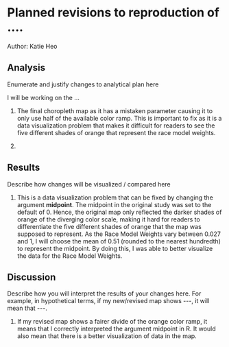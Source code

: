 # Planned revisions to reproduction of ....

Author: Katie Heo

## Analysis

Enumerate and justify changes to analytical plan here

I will be working on the ... 

1. The final choropleth map as it has a mistaken parameter causing it to only use half of the available color ramp. This is important to fix as it is a data visualization problem that makes it difficult for readers to see the five different shades of orange that represent the race model weights. 

2. 

## Results

Describe how changes will be visualized / compared here

1. This is a data visualization problem that can be fixed by changing the argument **midpoint**. The midpoint in the original study was set to the default of 0. Hence, the original map only reflected the darker shades of orange of the diverging color scale, making it hard for readers to differentiate the five different shades of orange that the map was supposed to represent. As the Race Model Weights vary between 0.027 and 1, I will choose the mean of 0.51 (rounded to the nearest hundredth) to represent the midpoint. By doing this, I was able to better visualize the data for the Race Model Weights.

## Discussion

Describe how you will interpret the results of your changes here.
For example, in hypothetical terms, if my new/revised map shows ---, it will mean that ---.

1. If my revised map shows a fairer divide of the orange color ramp, it means that I correctly interpreted the argument midpoint in R. It would also mean that there is a better visualization of data in the map. 
